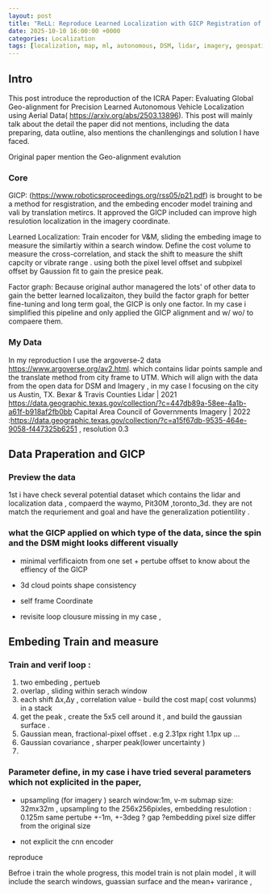 ```yaml
---
layout: post
title: "ReLL: Reproduce Learned Localization with GICP Registration of Lidar&DSM"
date: 2025-10-10 16:00:00 +0000
categories: Localization
tags: [localization, map, ml, autonomous, DSM, lidar, imagery, geospatial]
---
```



## Intro
This post introduce the reproduction of the ICRA Paper: Evaluating Global Geo-alignment for Precision Learned Autonomous Vehicle Localization using Aerial Data( https://arxiv.org/abs/2503.13896). This post will mainly talk about the detail the paper did not mentions, including the data preparing, data outline, also mentions the chanllengings and solution I have faced. 

Original paper mention the Geo-alignment evalution 

### Core 
GICP: (https://www.roboticsproceedings.org/rss05/p21.pdf) is brought to be a method for resgistration, and the embeding encoder model training and vali by translation metircs. It approved the GICP included can improve high resulotion localization in the imagery coordinate. 

Learned Localization: Train encoder for V&M, sliding the embeding image to measure the similartiy within a search window. Define the cost volume to measure the cross-correlation,   and stack the shift to measure the shift capcity or vibrate range . using both the pixel level offset and subpixel offset by Gaussion fit to gain the presice peak.

Factor graph: Because original author managered the lots' of other data to gain the better learned localizaiton, they build the factor graph for better fine-tuning and long term goal, the GICP is only one factor. In my case i simplified this pipeline and only applied the GICP alignment and w/ wo/ to compaere them. 

### My Data 
In my reproduction I use the argoverse-2 data https://www.argoverse.org/av2.html. which contains lidar points sample and the translate method from city frame to UTM. Which will align with the data from the open data for DSM and Imagery , in my case I focusing on the city us Austin, TX.
Bexar & Travis Counties Lidar | 2021 https://data.geographic.texas.gov/collection/?c=447db89a-58ee-4a1b-a61f-b918af2fb0bb
Capital Area Council of Governments Imagery | 2022  :https://data.geographic.texas.gov/collection/?c=a15f67db-9535-464e-9058-f447325b6251  , resolution 0.3 



## Data Praperation and GICP

### Preview the data 
1st i have check several potential dataset which contains the lidar and localization data , compaerd the waymo, Pit30M ,toronto_3d. they are not match the requriement and goal and have the generalization potientility .


### what the GICP applied on which type of the data, since the spin and the DSM might looks different visually 

- minimal verfificaiotn from one set + pertube offset to know about the effiency of the GICP 

- 3d cloud points shape consistency 

- self frame Coordinate

- revisite loop clousure missing in my case , 


## Embeding Train and measure

### Train and verif loop :

1. two embeding ,  pertueb 
2. overlap , sliding within serach window 
3. each shift Δx,Δy  , correlation value - build the cost map(  cost volunms) in a stack
4. get the peak , create the 5x5 cell around it , and build the gaussian surface .
5. Gaussian mean, fractional-pixel offset .  e.g 2.31px right 1.1px up ...
6. Gaussian covariance , sharper peak(lower uncertainty )
7. 

### Parameter define, in my case i have tried several parameters which not explicited in the paper,  
- upsampling (for imagery )
search window:1m, 
v-m submap size: 32mx32m , upsampling to the 256x256pixles, embedding resulotion : 0.125m
same pertube +-1m, +-3deg
? gap  ?embedding pixel size differ from the original size 

- not explicit the cnn encoder 


reproduce 


Befroe i train the whole progress, this model train is not plain model , it will include the search windows, guassian surface and the mean+ varirance  , 


